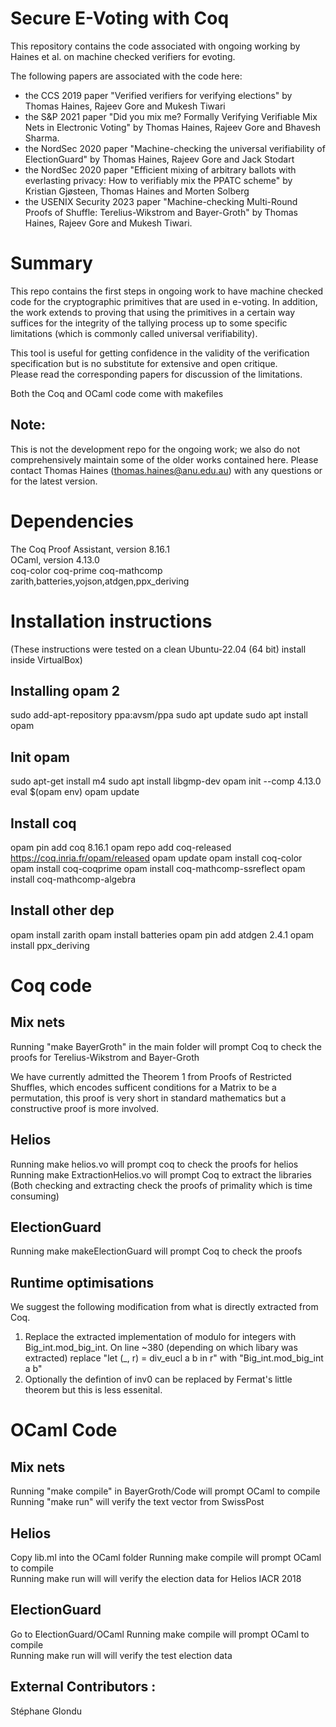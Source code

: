 # Secure E-Voting with Coq
This repository contains the code associated with ongoing working by Haines et al. on machine checked verifiers for evoting.

The following papers are associated with the code here:
* the CCS 2019 paper "Verified verifiers for verifying elections" by Thomas Haines, Rajeev Gore and Mukesh Tiwari 
* the S&P 2021 paper "Did you mix me? Formally Verifying Verifiable Mix Nets in Electronic Voting" by Thomas Haines, Rajeev Gore and Bhavesh Sharma.
* the NordSec 2020 paper "Machine-checking the universal verifiability of ElectionGuard" by Thomas Haines, Rajeev Gore and Jack Stodart
* the NordSec 2020 paper "Efficient mixing of arbitrary ballots with everlasting privacy: How to verifiably mix the PPATC scheme" by Kristian Gjøsteen, Thomas Haines and Morten Solberg 
* the USENIX Security 2023 paper "Machine-checking Multi-Round Proofs of Shuffle: Terelius-Wikstrom and Bayer-Groth" by Thomas Haines, Rajeev Gore and Mukesh Tiwari.

# Summary

This repo contains the first steps in ongoing work to have machine checked
code for the cryptographic primitives that are used in e-voting.  In addition,
the work extends to proving that using the primitives in a certain way suffices
for the integrity of the tallying process up to some specific limitations (which is commonly called universal verifiability).

This tool is useful for getting confidence in the validity of the verification
specification but is no substitute for extensive and open critique.  
Please read the corresponding papers for discussion of the limitations.

Both the Coq and OCaml code come with makefiles 

## Note: 
This is not the development repo for the ongoing work; we also do not comprehensively maintain some of the older works contained here.  Please contact 
Thomas Haines (thomas.haines@anu.edu.au) with any questions or for
the latest version.



# Dependencies 
The Coq Proof Assistant, version 8.16.1  
OCaml, version 4.13.0  
coq-color
coq-prime
coq-mathcomp
zarith,batteries,yojson,atdgen,ppx_deriving

# Installation instructions
(These instructions were tested on a clean Ubuntu-22.04 (64 bit) install inside VirtualBox)
## Installing opam 2
sudo add-apt-repository ppa:avsm/ppa
sudo apt update
sudo apt install opam
## Init opam
sudo apt-get install m4
sudo apt install libgmp-dev
opam init --comp 4.13.0
eval $(opam env)
opam update
## Install coq
opam pin add coq 8.16.1
opam repo add coq-released https://coq.inria.fr/opam/released
opam update
opam install coq-color
opam install coq-coqprime
opam install coq-mathcomp-ssreflect
opam install coq-mathcomp-algebra
## Install other dep
opam install zarith
opam install batteries 
opam pin add atdgen 2.4.1 
opam install ppx_deriving 

# Coq code
## Mix nets
Running "make BayerGroth" in the main folder will prompt Coq to check the proofs for Terelius-Wikstrom and Bayer-Groth

We have currently admitted the Theorem 1 from 
Proofs of Restricted Shuffles, which encodes sufficent
conditions for a Matrix to be a permutation,
this proof is very short in standard mathematics 
but a constructive proof is more involved.

## Helios
Running make helios.vo will prompt coq to check the proofs for helios
Running make ExtractionHelios.vo will prompt Coq to extract the libraries
(Both checking and extracting check the proofs of primality which is time consuming)

## ElectionGuard
Running make makeElectionGuard will prompt Coq to check the proofs
## Runtime optimisations
We suggest the following modification from what is 
directly extracted from Coq.
1. Replace the extracted implementation of modulo for integers with Big_int.mod_big_int.
    On line ~380 (depending on which libary was extracted)
    replace "let (_, r) = div_eucl a b in r" with "Big_int.mod_big_int a b"
2. Optionally the defintion of inv0 can be replaced by Fermat's little theorem 
    but this is less essenital.

# OCaml Code

## Mix nets
Running "make compile" in BayerGroth/Code will prompt OCaml to compile
Running "make run" will verify the text vector from SwissPost
## Helios
Copy lib.ml into the OCaml folder
Running make compile will prompt OCaml to compile  
Running make run will will verify the election data for Helios IACR 2018  
## ElectionGuard
Go to ElectionGuard/OCaml
Running make compile will prompt OCaml to compile  
Running make run will will verify the test election data 

## External Contributors :

Stéphane Glondu 


